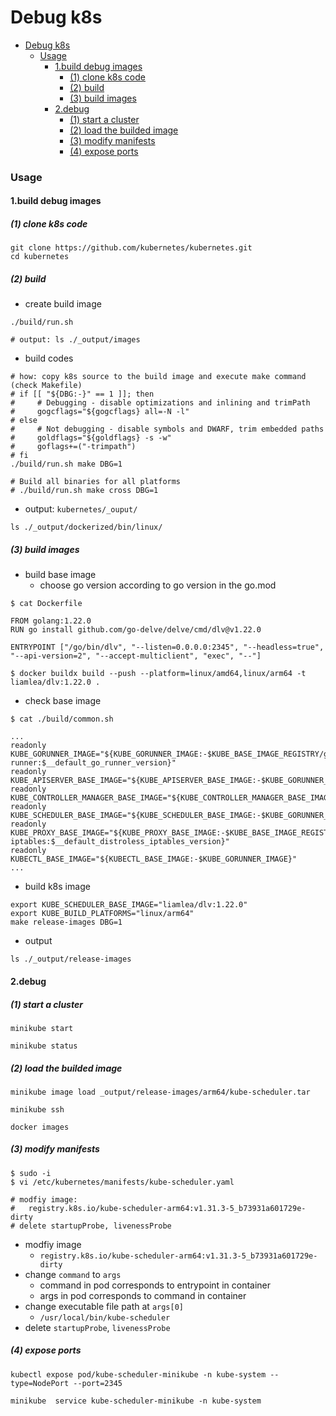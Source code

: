 # Debug k8s
<!-- @import "[TOC]" {cmd="toc" depthFrom=1 depthTo=6 orderedList=false} -->

<!-- code_chunk_output -->

- [Debug k8s](#debug-k8s)
    - [Usage](#usage)
      - [1.build debug images](#1build-debug-images)
        - [(1) clone k8s code](#1-clone-k8s-code)
        - [(2) build](#2-build)
        - [(3) build images](#3-build-images)
      - [2.debug](#2debug)
        - [(1) start a cluster](#1-start-a-cluster)
        - [(2) load the builded image](#2-load-the-builded-image)
        - [(3) modify manifests](#3-modify-manifests)
        - [(4) expose ports](#4-expose-ports)

<!-- /code_chunk_output -->


### Usage

#### 1.build debug images

##### (1) clone k8s code
```shell
git clone https://github.com/kubernetes/kubernetes.git
cd kubernetes
```

##### (2) build

* create build image
```shell
./build/run.sh

# output: ls ./_output/images
```

* build codes
```shell
# how: copy k8s source to the build image and execute make command (check Makefile)
# if [[ "${DBG:-}" == 1 ]]; then
#     # Debugging - disable optimizations and inlining and trimPath
#     gogcflags="${gogcflags} all=-N -l"
# else
#     # Not debugging - disable symbols and DWARF, trim embedded paths
#     goldflags="${goldflags} -s -w"
#     goflags+=("-trimpath")
# fi
./build/run.sh make DBG=1

# Build all binaries for all platforms
# ./build/run.sh make cross DBG=1
```

* output: `kubernetes/_ouput/`
```shell
ls ./_output/dockerized/bin/linux/
```

##### (3) build images

* build base image
    * choose go version according to go version in the go.mod
```shell
$ cat Dockerfile

FROM golang:1.22.0
RUN go install github.com/go-delve/delve/cmd/dlv@v1.22.0

ENTRYPOINT ["/go/bin/dlv", "--listen=0.0.0.0:2345", "--headless=true", "--api-version=2", "--accept-multiclient", "exec", "--"]

$ docker buildx build --push --platform=linux/amd64,linux/arm64 -t liamlea/dlv:1.22.0 .
```

* check base image
```shell
$ cat ./build/common.sh

...
readonly KUBE_GORUNNER_IMAGE="${KUBE_GORUNNER_IMAGE:-$KUBE_BASE_IMAGE_REGISTRY/go-runner:$__default_go_runner_version}"
readonly KUBE_APISERVER_BASE_IMAGE="${KUBE_APISERVER_BASE_IMAGE:-$KUBE_GORUNNER_IMAGE}"
readonly KUBE_CONTROLLER_MANAGER_BASE_IMAGE="${KUBE_CONTROLLER_MANAGER_BASE_IMAGE:-$KUBE_GORUNNER_IMAGE}"
readonly KUBE_SCHEDULER_BASE_IMAGE="${KUBE_SCHEDULER_BASE_IMAGE:-$KUBE_GORUNNER_IMAGE}"
readonly KUBE_PROXY_BASE_IMAGE="${KUBE_PROXY_BASE_IMAGE:-$KUBE_BASE_IMAGE_REGISTRY/distroless-iptables:$__default_distroless_iptables_version}"
readonly KUBECTL_BASE_IMAGE="${KUBECTL_BASE_IMAGE:-$KUBE_GORUNNER_IMAGE}"
...

```
* build k8s image
```shell
export KUBE_SCHEDULER_BASE_IMAGE="liamlea/dlv:1.22.0"
export KUBE_BUILD_PLATFORMS="linux/arm64"
make release-images DBG=1 
```

* output
```shell
ls ./_output/release-images
```

#### 2.debug

##### (1) start a cluster
```shel
minikube start

minikube status
```

##### (2) load the builded image
```shell
minikube image load _output/release-images/arm64/kube-scheduler.tar

minikube ssh

docker images
```

##### (3) modify manifests
```shell
$ sudo -i
$ vi /etc/kubernetes/manifests/kube-scheduler.yaml

# modfiy image:
#   registry.k8s.io/kube-scheduler-arm64:v1.31.3-5_b73931a601729e-dirty
# delete startupProbe, livenessProbe
```
* modfiy image
    * `registry.k8s.io/kube-scheduler-arm64:v1.31.3-5_b73931a601729e-dirty`
* change `command` to `args`
    * command in pod corresponds to entrypoint in container
    * args in pod corresponds to command in container
* change executable file path at `args[0]`
    * `/usr/local/bin/kube-scheduler`
* delete `startupProbe`, `livenessProbe`

##### (4) expose ports
```shell
kubectl expose pod/kube-scheduler-minikube -n kube-system --type=NodePort --port=2345

minikube  service kube-scheduler-minikube -n kube-system
```
